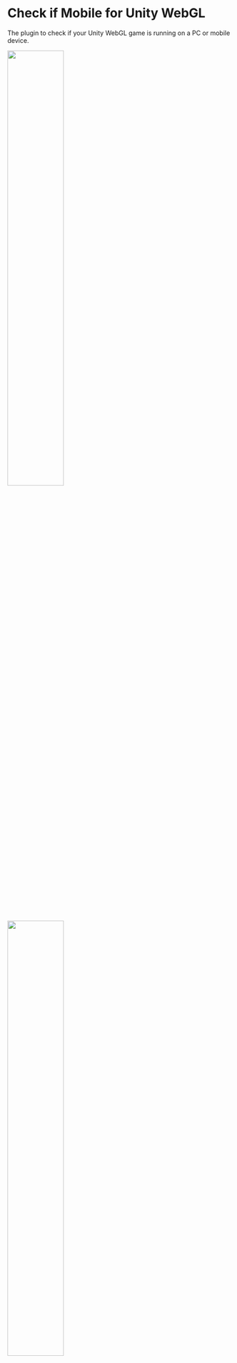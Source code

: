 # Check if Mobile for Unity WebGL

The plugin to check if your Unity WebGL game is running on a PC or mobile device.

<img src="https://user-images.githubusercontent.com/5264444/95643110-df006400-0ae7-11eb-97a1-5c330a532dff.png" width="50%">

<img src="https://user-images.githubusercontent.com/5264444/95643132-02c3aa00-0ae8-11eb-9207-3abcd30a07a9.png" width="50%">
